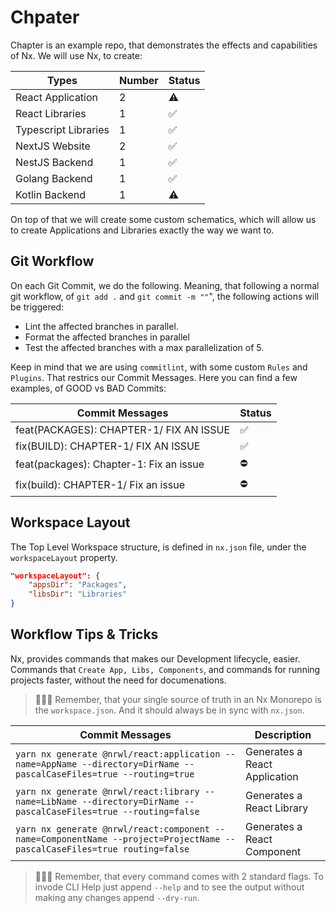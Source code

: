 # Chpater

Chapter is an example repo, that demonstrates the effects and capabilities of Nx. We will use Nx, to create:

| Types                | Number | Status |
| -------------------- | ------ | ------ |
| React Application    | 2      | ⚠️     |
| React Libraries      | 1      | ✅     |
| Typescript Libraries | 1      | ✅     |
| NextJS Website       | 2      | ✅     |
| NestJS Backend       | 1      | ✅     |
| Golang Backend       | 1      | ✅     |
| Kotlin Backend       | 1      | ⚠️     |

On top of that we will create some custom schematics, which will allow us to create Applications and Libraries exactly
the way we want to.

## Git Workflow

On each Git Commit, we do the following. Meaning, that following a normal git workflow, of `git add .` and `git commit -m ""`",
the following actions will be triggered:

- Lint the affected branches in parallel.
- Format the affected branches in parallel
- Test the affected branches with a max parallelization of 5.

Keep in mind that we are using `commitlint`, with some custom `Rules` and `Plugins`. That restrics our Commit Messages.
Here you can find a few examples, of GOOD vs BAD Commits:

| Commit Messages                         | Status |
| --------------------------------------- | ------ |
| feat(PACKAGES): CHAPTER-1/ FIX AN ISSUE | ✅     |
| fix(BUILD): CHAPTER-1/ FIX AN ISSUE     | ✅     |
| feat(packages): Chapter-1: Fix an issue | ⛔     |
| fix(build): CHAPTER-1/ Fix an issue     | ⛔     |

## Workspace Layout

The Top Level Workspace structure, is defined in `nx.json` file, under the `workspaceLayout` property.

```json
"workspaceLayout": {
    "appsDir": "Packages",
    "libsDir": "Libraries"
}
```

## Workflow Tips & Tricks

Nx, provides commands that makes our Development lifecycle, easier. Commands that `Create App, Libs, Components`,
and commands for running projects faster, without the need for documenations.

> 👨🏻‍💻 Remember, that your single source of truth in an Nx Monorepo is the `workspace.json`. And it should always be in sync with `nx.json`.

| Commit Messages                                                                                                          | Description                   |
| ------------------------------------------------------------------------------------------------------------------------ | ----------------------------- |
| `yarn nx generate @nrwl/react:application --name=AppName --directory=DirName --pascalCaseFiles=true --routing=true`      | Generates a React Application |
| `yarn nx generate @nrwl/react:library --name=LibName --directory=DirName --pascalCaseFiles=true --routing=false`         | Generates a React Library     |
| `yarn nx generate @nrwl/react:component --name=ComponentName --project=ProjectName --pascalCaseFiles=true routing=false` | Generates a React Component   |

> 👨🏻‍💻 Remember, that every command comes with 2 standard flags. To invode CLI Help just append `--help` and to see the output without making any changes append `--dry-run`.
